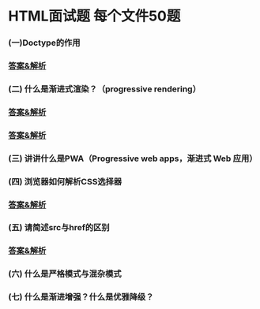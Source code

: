 # HTML面试题 每个文件50题

### (一)Doctype的作用

### [答案&解析](https://github.com/QMcoder/QM-FE-Interview/issues/42)

### (二) 什么是渐进式渲染？（progressive rendering）

### [答案&解析](https://github.com/QMcoder/QM-FE-Interview/issues/43)

### [答案&解析](https://github.com/QMcoder/QM-FE-Interview/issues/8)

### (三) 讲讲什么是PWA（Progressive web apps，渐进式 Web 应用）

### (四) 浏览器如何解析CSS选择器

### [答案&解析](https://github.com/QMcoder/QM-FE-Interview/issues/14)

### (五) 请简述src与href的区别

### [答案&解析](https://github.com/QMcoder/QM-FE-Interview/issues/44)

### (六) 什么是严格模式与混杂模式

### (七) 什么是渐进增强？什么是优雅降级？